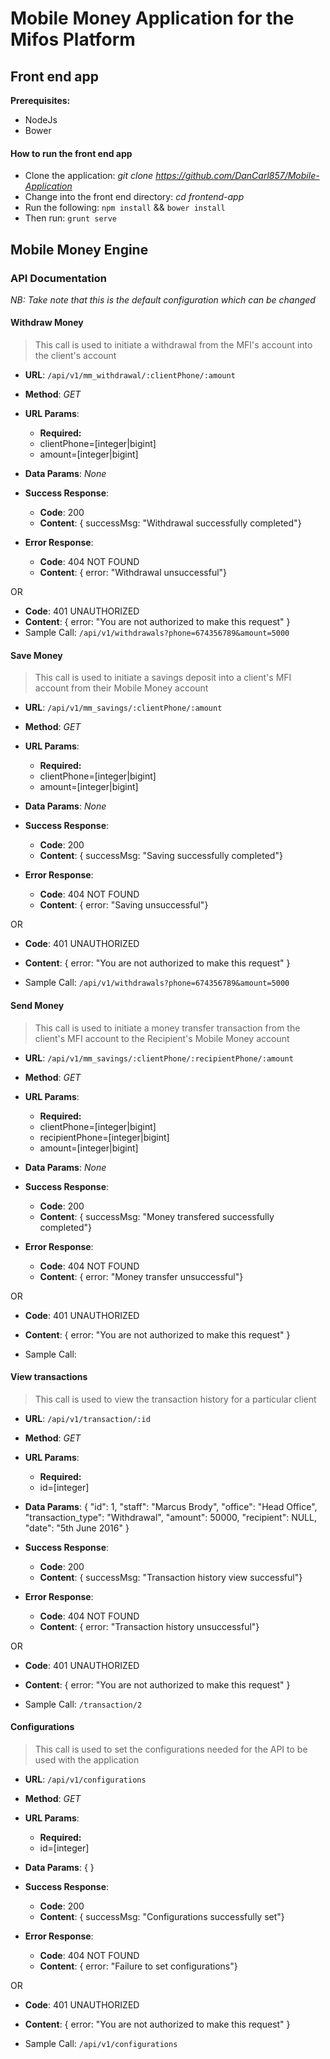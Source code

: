 # Mobile Money Application for the Mifos Platform

## Front end app

**Prerequisites:**
* NodeJs
* Bower

#### How to run the front end app
* Clone the application: *git clone https://github.com/DanCarl857/Mobile-Application*
* Change into the front end directory: *cd frontend-app*
* Run the following: `npm install` && `bower install`
* Then run: `grunt serve`

## Mobile Money Engine

### API Documentation

*NB: Take note that this is the default configuration which can be changed*

#### Withdraw Money

> This call is used to initiate a withdrawal from the MFI's account into the client's account

* **URL**: `/api/v1/mm_withdrawal/:clientPhone/:amount`

* **Method**: *GET*

* **URL Params**:
  * **Required:**
  * clientPhone=[integer|bigint]
  * amount=[integer|bigint]
 
* **Data Params**: *None*
* **Success Response**:
  * **Code**: 200
  * **Content**: { successMsg: "Withdrawal successfully completed"}
  
* **Error Response**:
  * **Code**: 404 NOT FOUND
  * **Content**: { error: "Withdrawal unsuccessful"}
  
OR

  * **Code**: 401 UNAUTHORIZED
  * **Content**: { error: "You are not authorized to make this request" }
* Sample Call: `/api/v1/withdrawals?phone=674356789&amount=5000`
  

#### Save Money

> This call is used to initiate a savings deposit into a client's MFI account from their Mobile Money account

* **URL**: `/api/v1/mm_savings/:clientPhone/:amount`

* **Method**: *GET*

* **URL Params**:
  * **Required:**
  * clientPhone=[integer|bigint]
  * amount=[integer|bigint]
 
* **Data Params**: *None*
* **Success Response**:
  * **Code**: 200
  * **Content**: { successMsg: "Saving successfully completed"}
  
* **Error Response**:
  * **Code**: 404 NOT FOUND
  * **Content**: { error: "Saving unsuccessful"}
  
OR

  * **Code**: 401 UNAUTHORIZED
  * **Content**: { error: "You are not authorized to make this request" }
  
* Sample Call: `/api/v1/withdrawals?phone=674356789&amount=5000`
  

#### Send Money

> This call is used to initiate a money transfer transaction from the client's MFI account to the Recipient's Mobile Money account

* **URL**: `/api/v1/mm_savings/:clientPhone/:recipientPhone/:amount`

* **Method**: *GET*

* **URL Params**:
  * **Required:**
  * clientPhone=[integer|bigint]
  * recipientPhone=[integer|bigint]
  * amount=[integer|bigint]
 
* **Data Params**: *None*
* **Success Response**:
  * **Code**: 200
  * **Content**: { successMsg: "Money transfered successfully completed"}
  
* **Error Response**:
  * **Code**: 404 NOT FOUND
  * **Content**: { error: "Money transfer unsuccessful"}
  
OR

  * **Code**: 401 UNAUTHORIZED
  * **Content**: { error: "You are not authorized to make this request" }
  
* Sample Call:
  

#### View transactions

> This call is used to view the transaction history for a particular client

* **URL**: `/api/v1/transaction/:id`

* **Method**: *GET*

* **URL Params**:
  * **Required:**
  * id=[integer]
 
* **Data Params**: 
    {
      "id": 1,
      "staff": "Marcus Brody",
      "office": "Head Office",
      "transaction_type": "Withdrawal",
      "amount": 50000,
      "recipient": NULL,
      "date": "5th June 2016"
    }
      
* **Success Response**:
  * **Code**: 200
  * **Content**: { successMsg: "Transaction history view successful"}
  
* **Error Response**:
  * **Code**: 404 NOT FOUND
  * **Content**: { error: "Transaction history unsuccessful"}
  
OR

  * **Code**: 401 UNAUTHORIZED
  * **Content**: { error: "You are not authorized to make this request" }
  
* Sample Call: `/transaction/2`

#### Configurations

> This call is used to set the configurations needed for the API to be used with the application

* **URL**: `/api/v1/configurations`

* **Method**: *GET*

* **URL Params**:
  * **Required:**
  * id=[integer]
 
* **Data Params**: 
    { }
      
* **Success Response**:
  * **Code**: 200
  * **Content**: { successMsg: "Configurations successfully set"}
  
* **Error Response**:
  * **Code**: 404 NOT FOUND
  * **Content**: { error: "Failure to set configurations"}
  
OR

  * **Code**: 401 UNAUTHORIZED
  * **Content**: { error: "You are not authorized to make this request" }
  
* Sample Call: `/api/v1/configurations`
  
